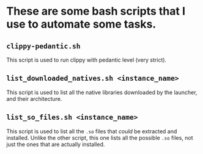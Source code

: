 # These are some bash scripts that I use to automate some tasks.
## `clippy-pedantic.sh`
This script is used to run clippy with pedantic level (very strict).
## `list_downloaded_natives.sh <instance_name>`
This script is used to list all the native libraries
downloaded by the launcher, and their architecture.
## `list_so_files.sh <instance_name>`
This script is used to list all the `.so` files that *could* be
extracted and installed. Unlike the other script, this one lists
all the possible `.so` files, not just the ones that are actually installed.
